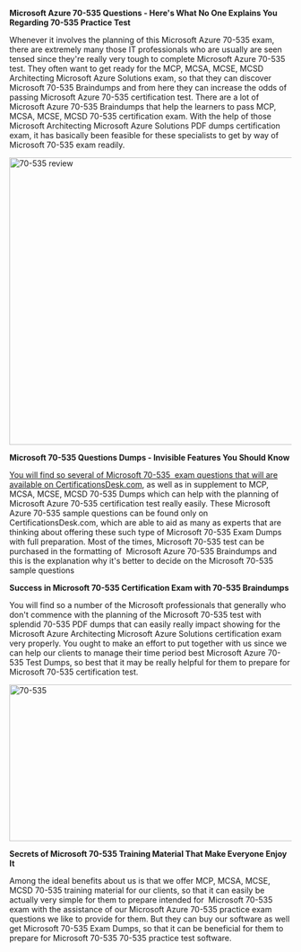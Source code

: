 <p><strong>Microsoft Azure 70-535 Questions - Here&#39;s What No One Explains You Regarding 70-535 Practice Test</strong></p>

<p>Whenever it involves the planning of this Microsoft Azure 70-535 exam, there are extremely many&nbsp;those IT professionals who are usually are seen tensed since they&#39;re really very tough to complete Microsoft Azure 70-535 test. They often want to get ready for the MCP, MCSA, MCSE, MCSD Architecting Microsoft Azure Solutions exam, so that they can discover Microsoft 70-535 Braindumps and from here they can increase the odds of passing Microsoft Azure 70-535 certification test. There are a lot of Microsoft Azure 70-535 Braindumps that help the learners to pass MCP, MCSA, MCSE, MCSD 70-535 certification exam. With the help of those Microsoft Architecting Microsoft Azure Solutions PDF dumps certification exam, it has basically been feasible for these specialists to get by way of Microsoft 70-535 exam readily.</p>

<p><img alt="70-535 review" src="http://i.imgur.com/ukvIBZU.jpg" style="height:512px; width:734px" /></p>

<p><strong>Microsoft 70-535 Questions Dumps - Invisible Features You Should Know</strong></p>

<p><a href="https://www.certificationsdesk.com/microsoft/real-70-535-exam-questions.html">You will find so several of Microsoft 70-535 &nbsp;exam questions that will are available on CertificationsDesk.com</a>, as well as in supplement to MCP, MCSA, MCSE, MCSD 70-535 Dumps which can help with the planning of Microsoft Azure 70-535 certification test really easily. These Microsoft Azure 70-535 sample questions can be found only on CertificationsDesk.com, which are able to aid as many as experts that are thinking about offering these such type of&nbsp;Microsoft 70-535 Exam Dumps with full preparation. Most of the times, Microsoft 70-535 test can be purchased in the formatting of &nbsp;Microsoft Azure 70-535 Braindumps and this is the explanation why it&#39;s better to decide on the Microsoft 70-535 sample questions</p>

<p><strong>Success in Microsoft 70-535 Certification Exam with 70-535 Braindumps</strong></p>

<p>You will find so a number of the Microsoft professionals that generally who don&#39;t commence with the planning of the Microsoft 70-535 test with splendid 70-535 PDF dumps that can easily really impact showing for the Microsoft Azure Architecting Microsoft Azure Solutions certification exam very properly. You ought to make an effort to put together with us since we can help our clients to manage their time period best Microsoft Azure 70-535 Test Dumps, so best that it may be really helpful for them to prepare for Microsoft 70-535 certification test.</p>

<p><a href="https://www.certificationsdesk.com/microsoft/real-70-535-exam-questions.html"><img alt="70-535" src="http://i.imgur.com/0KJYDG5.jpg" style="height:279px; width:713px" /></a></p>

<p><strong>Secrets of Microsoft 70-535 Training Material That Make Everyone Enjoy It&nbsp;&nbsp; &nbsp;</strong></p>

<p>Among the ideal benefits about us is that we offer MCP, MCSA, MCSE, MCSD 70-535 training material for our clients, so that it can easily be actually very simple for them to prepare intended for &nbsp;Microsoft 70-535 exam with the assistance of our Microsoft Azure 70-535 practice exam questions we like to provide for them. But they can buy our software as well get Microsoft 70-535 Exam Dumps, so that it can be beneficial for them to prepare for Microsoft 70-535 70-535 practice test software.</p>
